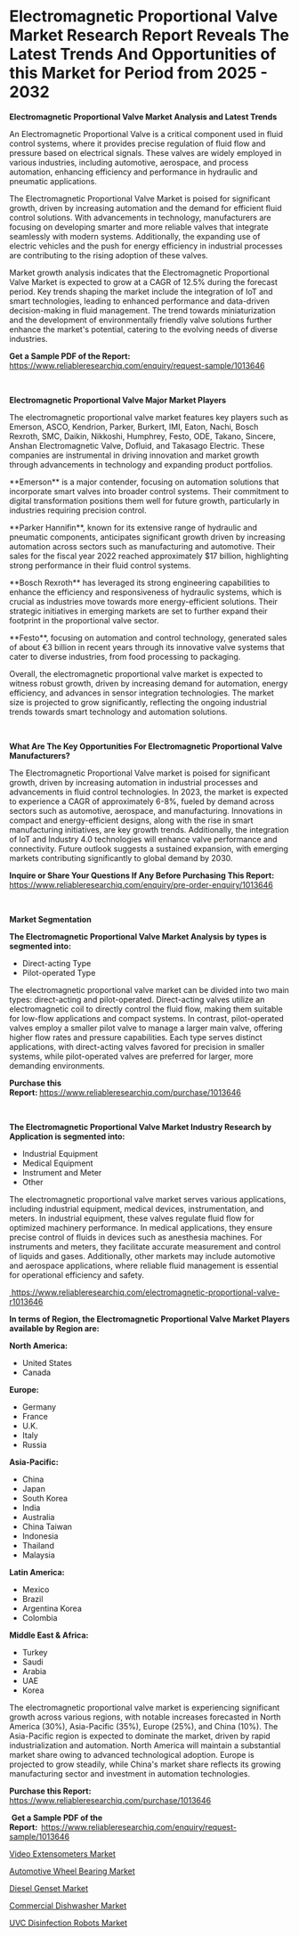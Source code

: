 <p><h1>Electromagnetic Proportional Valve Market Research Report Reveals The Latest Trends And Opportunities of this Market for Period from 2025 - 2032</h1></p><p><strong>Electromagnetic Proportional Valve Market Analysis and Latest Trends</strong></p>
<p><p>An Electromagnetic Proportional Valve is a critical component used in fluid control systems, where it provides precise regulation of fluid flow and pressure based on electrical signals. These valves are widely employed in various industries, including automotive, aerospace, and process automation, enhancing efficiency and performance in hydraulic and pneumatic applications.</p><p>The Electromagnetic Proportional Valve Market is poised for significant growth, driven by increasing automation and the demand for efficient fluid control solutions. With advancements in technology, manufacturers are focusing on developing smarter and more reliable valves that integrate seamlessly with modern systems. Additionally, the expanding use of electric vehicles and the push for energy efficiency in industrial processes are contributing to the rising adoption of these valves.</p><p>Market growth analysis indicates that the Electromagnetic Proportional Valve Market is expected to grow at a CAGR of 12.5% during the forecast period. Key trends shaping the market include the integration of IoT and smart technologies, leading to enhanced performance and data-driven decision-making in fluid management. The trend towards miniaturization and the development of environmentally friendly valve solutions further enhance the market's potential, catering to the evolving needs of diverse industries.</p></p>
<p><strong>Get a Sample PDF of the Report:&nbsp;</strong> <a href="https://www.reliableresearchiq.com/enquiry/request-sample/1013646?utm_campaign=1123&utm_medium=2&utm_source=Github&utm_content=ia&utm_term=23022025&utm_id=electromagnetic-proportional-valve">https://www.reliableresearchiq.com/enquiry/request-sample/1013646</a></p>
<p>&nbsp;</p>
<p><strong>Electromagnetic Proportional Valve Major Market Players</strong></p>
<p><p>The electromagnetic proportional valve market features key players such as Emerson, ASCO, Kendrion, Parker, Burkert, IMI, Eaton, Nachi, Bosch Rexroth, SMC, Daikin, Nikkoshi, Humphrey, Festo, ODE, Takano, Sincere, Anshan Electromagnetic Valve, Dofluid, and Takasago Electric. These companies are instrumental in driving innovation and market growth through advancements in technology and expanding product portfolios.</p><p>**Emerson** is a major contender, focusing on automation solutions that incorporate smart valves into broader control systems. Their commitment to digital transformation positions them well for future growth, particularly in industries requiring precision control.</p><p>**Parker Hannifin**, known for its extensive range of hydraulic and pneumatic components, anticipates significant growth driven by increasing automation across sectors such as manufacturing and automotive. Their sales for the fiscal year 2022 reached approximately $17 billion, highlighting strong performance in their fluid control systems.</p><p>**Bosch Rexroth** has leveraged its strong engineering capabilities to enhance the efficiency and responsiveness of hydraulic systems, which is crucial as industries move towards more energy-efficient solutions. Their strategic initiatives in emerging markets are set to further expand their footprint in the proportional valve sector.</p><p>**Festo**, focusing on automation and control technology, generated sales of about €3 billion in recent years through its innovative valve systems that cater to diverse industries, from food processing to packaging.</p><p>Overall, the electromagnetic proportional valve market is expected to witness robust growth, driven by increasing demand for automation, energy efficiency, and advances in sensor integration technologies. The market size is projected to grow significantly, reflecting the ongoing industrial trends towards smart technology and automation solutions.</p></p>
<p>&nbsp;</p>
<p><strong>What Are The Key Opportunities For Electromagnetic Proportional Valve Manufacturers?</strong></p>
<p><p>The Electromagnetic Proportional Valve market is poised for significant growth, driven by increasing automation in industrial processes and advancements in fluid control technologies. In 2023, the market is expected to experience a CAGR of approximately 6-8%, fueled by demand across sectors such as automotive, aerospace, and manufacturing. Innovations in compact and energy-efficient designs, along with the rise in smart manufacturing initiatives, are key growth trends. Additionally, the integration of IoT and Industry 4.0 technologies will enhance valve performance and connectivity. Future outlook suggests a sustained expansion, with emerging markets contributing significantly to global demand by 2030.</p></p>
<p><strong>Inquire or Share Your Questions If Any Before Purchasing This Report:</strong> <a href="https://www.reliableresearchiq.com/enquiry/pre-order-enquiry/1013646?utm_campaign=1123&utm_medium=2&utm_source=Github&utm_content=ia&utm_term=23022025&utm_id=electromagnetic-proportional-valve">https://www.reliableresearchiq.com/enquiry/pre-order-enquiry/1013646</a></p>
<p>&nbsp;</p>
<p><strong>Market Segmentation</strong></p>
<p><strong>The Electromagnetic Proportional Valve Market Analysis by types is segmented into:</strong></p>
<p><ul><li>Direct-acting Type</li><li>Pilot-operated Type</li></ul></p>
<p><p>The electromagnetic proportional valve market can be divided into two main types: direct-acting and pilot-operated. Direct-acting valves utilize an electromagnetic coil to directly control the fluid flow, making them suitable for low-flow applications and compact systems. In contrast, pilot-operated valves employ a smaller pilot valve to manage a larger main valve, offering higher flow rates and pressure capabilities. Each type serves distinct applications, with direct-acting valves favored for precision in smaller systems, while pilot-operated valves are preferred for larger, more demanding environments.</p></p>
<p><strong>Purchase this Report:&nbsp;</strong><a href="https://www.reliableresearchiq.com/purchase/1013646?utm_campaign=1123&utm_medium=2&utm_source=Github&utm_content=ia&utm_term=23022025&utm_id=electromagnetic-proportional-valve">https://www.reliableresearchiq.com/purchase/1013646</a></p>
<p>&nbsp;</p>
<p><strong>The Electromagnetic Proportional Valve Market Industry Research by Application is segmented into:</strong></p>
<p><ul><li>Industrial Equipment</li><li>Medical Equipment</li><li>Instrument and Meter</li><li>Other</li></ul></p>
<p><p>The electromagnetic proportional valve market serves various applications, including industrial equipment, medical devices, instrumentation, and meters. In industrial equipment, these valves regulate fluid flow for optimized machinery performance. In medical applications, they ensure precise control of fluids in devices such as anesthesia machines. For instruments and meters, they facilitate accurate measurement and control of liquids and gases. Additionally, other markets may include automotive and aerospace applications, where reliable fluid management is essential for operational efficiency and safety.</p></p>
<p><a href="https://www.reliableresearchiq.com/electromagnetic-proportional-valve-r1013646?utm_campaign=1123&utm_medium=2&utm_source=Github&utm_content=ia&utm_term=23022025&utm_id=electromagnetic-proportional-valve">&nbsp;https://www.reliableresearchiq.com/electromagnetic-proportional-valve-r1013646</a></p>
<p><strong>In terms of Region, the Electromagnetic Proportional Valve Market Players available by Region are:</strong></p>
<p>
    <p> <strong> North America: </strong>
        <ul>
            <li>United States</li>
            <li>Canada</li>
        </ul>
        </p> 
    <p> <strong> Europe: </strong>
        <ul>
            <li>Germany</li>
            <li>France</li>
            <li>U.K.</li>
            <li>Italy</li>
            <li>Russia</li>
        </ul>
        </p> 
    <p> <strong> Asia-Pacific: </strong>
        <ul>
            <li>China</li>
            <li>Japan</li>
            <li>South Korea</li>
            <li>India</li>
            <li>Australia</li>
            <li>China Taiwan</li>
            <li>Indonesia</li>
            <li>Thailand</li>
            <li>Malaysia</li>
        </ul>
        </p> 
    <p> <strong> Latin America: </strong>
        <ul>
            <li>Mexico</li>
            <li>Brazil</li>
            <li>Argentina Korea</li>
            <li>Colombia</li>
        </ul>
        </p> 
    <p> <strong> Middle East & Africa: </strong>
        <ul>
            <li>Turkey</li>
            <li>Saudi</li>
            <li>Arabia</li>
            <li>UAE</li>
            <li>Korea</li>
        </ul>
    </p>
    </p>
<p><p>The electromagnetic proportional valve market is experiencing significant growth across various regions, with notable increases forecasted in North America (30%), Asia-Pacific (35%), Europe (25%), and China (10%). The Asia-Pacific region is expected to dominate the market, driven by rapid industrialization and automation. North America will maintain a substantial market share owing to advanced technological adoption. Europe is projected to grow steadily, while China's market share reflects its growing manufacturing sector and investment in automation technologies.</p></p>
<p><strong>Purchase this Report: </strong><a href="https://www.reliableresearchiq.com/purchase/1013646?utm_campaign=1123&utm_medium=2&utm_source=Github&utm_content=ia&utm_term=23022025&utm_id=electromagnetic-proportional-valve">https://www.reliableresearchiq.com/purchase/1013646</a></p>
<p>&nbsp;<strong>Get a Sample PDF of the Report:&nbsp;&nbsp;</strong><a href="https://www.reliableresearchiq.com/enquiry/request-sample/1013646?utm_campaign=1123&utm_medium=2&utm_source=Github&utm_content=ia&utm_term=23022025&utm_id=electromagnetic-proportional-valve">https://www.reliableresearchiq.com/enquiry/request-sample/1013646</a></p>
<p><strong></strong></p>
<p><p><a href="https://github.com/karnaslagha/Market-Research-Report-List-1/blob/main/video-extensometers-market.md?utm_campaign=1123&utm_medium=2&utm_source=Github&utm_content=ia&utm_term=23022025&utm_id=electromagnetic-proportional-valve">Video Extensometers Market</a></p><p><a href="https://github.com/mokeleveisel/Market-Research-Report-List-1/blob/main/automotive-wheel-bearing-market.md?utm_campaign=1123&utm_medium=2&utm_source=Github&utm_content=ia&utm_term=23022025&utm_id=electromagnetic-proportional-valve">Automotive Wheel Bearing Market</a></p><p><a href="https://github.com/maimenamdar/Market-Research-Report-List-1/blob/main/diesel-genset-market.md?utm_campaign=1123&utm_medium=2&utm_source=Github&utm_content=ia&utm_term=23022025&utm_id=electromagnetic-proportional-valve">Diesel Genset Market</a></p><p><a href="https://github.com/adelanwkadua/Market-Research-Report-List-1/blob/main/commercial-dishwasher-market.md?utm_campaign=1123&utm_medium=2&utm_source=Github&utm_content=ia&utm_term=23022025&utm_id=electromagnetic-proportional-valve">Commercial Dishwasher Market</a></p><p><a href="https://github.com/abidomamen/Market-Research-Report-List-1/blob/main/uvc-disinfection-robots-market.md?utm_campaign=1123&utm_medium=2&utm_source=Github&utm_content=ia&utm_term=23022025&utm_id=electromagnetic-proportional-valve">UVC Disinfection Robots Market</a></p></p>